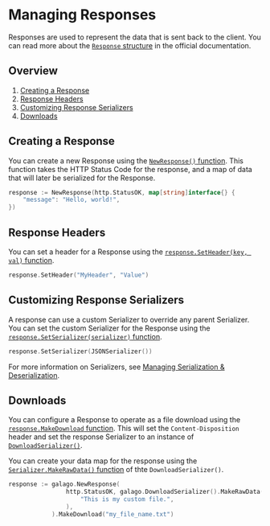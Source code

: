 # Managing Responses

Responses are used to represent the data that is sent back to the client. You can read more about the [`Response` structure](https://godoc.org/github.com/nathan-fiscaletti/galago#Response) in the official documentation.

## Overview

1. [Creating a Response](#creating-a-response)
2. [Response Headers](#response-headers)
3. [Customizing Response Serializers](#customizing-response-serializers)
4. [Downloads](#downloads)

## Creating a Response

You can create a new Response using the [`NewResponse()` function](https://godoc.org/github.com/nathan-fiscaletti/galago#NewResponse). This function takes the HTTP Status Code for the response, and a map of data that will later be serialized for the Response.

```go
response := NewResponse(http.StatusOK, map[string]interface{} {
    "message": "Hello, world!",
})
```

## Response Headers

You can set a header for a Response using the [`response.SetHeader(key, val)` function](https://godoc.org/github.com/nathan-fiscaletti/galago#Response.SetHeader).

```go
response.SetHeader("MyHeader", "Value")
```

## Customizing Response Serializers

A response can use a custom Serializer to override any parent Serializer. You can set the custom Serializer for the Response using the [`response.SetSerializer(serializer)` function](https://godoc.org/github.com/nathan-fiscaletti/galago#Response.SetSerializer).

```go
response.SetSerializer(JSONSerializer())
```

For more information on Serializers, see [Managing Serialization & Deserialization](./serialization.md).

## Downloads

You can configure a Response to operate as a file download using the [`response.MakeDownload` function](https://godoc.org/github.com/nathan-fiscaletti/galago#Response.MakeDownload). This will set the `Content-Disposition` header and set the response Serializer to an instance of [`DownloadSerializer()`](https://godoc.org/github.com/nathan-fiscaletti/galago#DownloadSerializer).

You can create your data map for the response using the [`Serializer.MakeRawData()` function](https://godoc.org/github.com/nathan-fiscaletti/galago#Serializer.MakeRawData) of thte `DownloadSerializer()`.

```go
response := galago.NewResponse(
                http.StatusOK, galago.DownloadSerializer().MakeRawData(
                    "This is my custom file.",
                ),
            ).MakeDownload("my_file_name.txt")
```